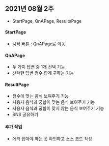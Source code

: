 ## 2021년 08월 2주
   - StartPage, QnAPage, ResultsPage 

#### StartPage
   - 시작 버튼 : QnAPage로 이동

#### QnAPage
   - 두 가지 답변 중 1개 선택 기능
   - 선택한 답변 점수 합계 구하는 기능

#### ResultPage
   - 점수에 맞는 음식 보여주기 기능
   - 사용자 음식과 궁합이 맞는 음식 보여주기 기능
   - 사용자 음식과 궁합이 맞지 않는 음식 보여주기 기능
   - SNS 공유하기

#### 추가 작업
   - 에러 잡아야 하는 곳 확인하고 소스 코드 작성

